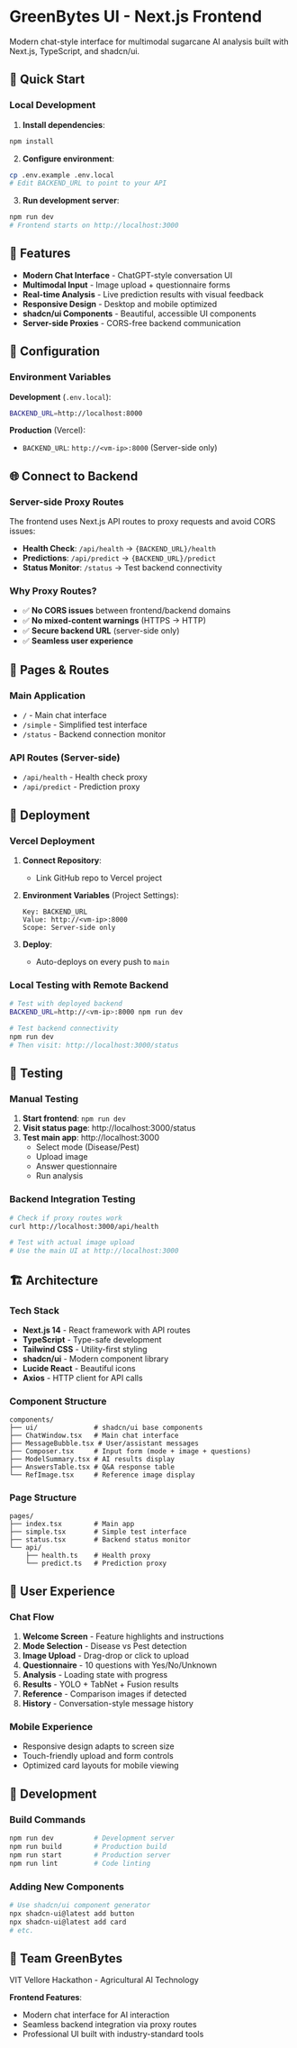 # GreenBytes UI - Next.js Frontend

Modern chat-style interface for multimodal sugarcane AI analysis built with Next.js, TypeScript, and shadcn/ui.

## 🚀 Quick Start

### Local Development

1. **Install dependencies**:
```bash
npm install
```

2. **Configure environment**:
```bash
cp .env.example .env.local
# Edit BACKEND_URL to point to your API
```

3. **Run development server**:
```bash
npm run dev
# Frontend starts on http://localhost:3000
```

## 🎨 Features

- **Modern Chat Interface** - ChatGPT-style conversation UI
- **Multimodal Input** - Image upload + questionnaire forms
- **Real-time Analysis** - Live prediction results with visual feedback
- **Responsive Design** - Desktop and mobile optimized
- **shadcn/ui Components** - Beautiful, accessible UI components
- **Server-side Proxies** - CORS-free backend communication

## 🔧 Configuration

### Environment Variables

**Development** (`.env.local`):
```bash
BACKEND_URL=http://localhost:8000
```

**Production** (Vercel):
- `BACKEND_URL`: `http://<vm-ip>:8000` (Server-side only)

## 🌐 Connect to Backend

### Server-side Proxy Routes

The frontend uses Next.js API routes to proxy requests and avoid CORS issues:

- **Health Check**: `/api/health` → `{BACKEND_URL}/health`
- **Predictions**: `/api/predict` → `{BACKEND_URL}/predict`  
- **Status Monitor**: `/status` → Test backend connectivity

### Why Proxy Routes?
- ✅ **No CORS issues** between frontend/backend domains
- ✅ **No mixed-content warnings** (HTTPS → HTTP)
- ✅ **Secure backend URL** (server-side only)
- ✅ **Seamless user experience**

## 📱 Pages & Routes

### Main Application
- `/` - Main chat interface
- `/simple` - Simplified test interface
- `/status` - Backend connection monitor

### API Routes (Server-side)
- `/api/health` - Health check proxy
- `/api/predict` - Prediction proxy

## 🚀 Deployment

### Vercel Deployment

1. **Connect Repository**:
   - Link GitHub repo to Vercel project

2. **Environment Variables** (Project Settings):
   ```
   Key: BACKEND_URL
   Value: http://<vm-ip>:8000
   Scope: Server-side only
   ```

3. **Deploy**:
   - Auto-deploys on every push to `main`

### Local Testing with Remote Backend
```bash
# Test with deployed backend
BACKEND_URL=http://<vm-ip>:8000 npm run dev

# Test backend connectivity
npm run dev
# Then visit: http://localhost:3000/status
```

## 🧪 Testing

### Manual Testing
1. **Start frontend**: `npm run dev`
2. **Visit status page**: http://localhost:3000/status
3. **Test main app**: http://localhost:3000
   - Select mode (Disease/Pest)
   - Upload image
   - Answer questionnaire
   - Run analysis

### Backend Integration Testing
```bash
# Check if proxy routes work
curl http://localhost:3000/api/health

# Test with actual image upload
# Use the main UI at http://localhost:3000
```

## 🏗️ Architecture

### Tech Stack
- **Next.js 14** - React framework with API routes
- **TypeScript** - Type-safe development
- **Tailwind CSS** - Utility-first styling
- **shadcn/ui** - Modern component library
- **Lucide React** - Beautiful icons
- **Axios** - HTTP client for API calls

### Component Structure
```
components/
├── ui/              # shadcn/ui base components
├── ChatWindow.tsx   # Main chat interface
├── MessageBubble.tsx # User/assistant messages  
├── Composer.tsx     # Input form (mode + image + questions)
├── ModelSummary.tsx # AI results display
├── AnswersTable.tsx # Q&A response table
└── RefImage.tsx     # Reference image display
```

### Page Structure
```
pages/
├── index.tsx        # Main app
├── simple.tsx       # Simple test interface
├── status.tsx       # Backend status monitor
└── api/
    ├── health.ts    # Health proxy
    └── predict.ts   # Prediction proxy
```

## 🎯 User Experience

### Chat Flow
1. **Welcome Screen** - Feature highlights and instructions
2. **Mode Selection** - Disease vs Pest detection
3. **Image Upload** - Drag-drop or click to upload
4. **Questionnaire** - 10 questions with Yes/No/Unknown
5. **Analysis** - Loading state with progress
6. **Results** - YOLO + TabNet + Fusion results
7. **Reference** - Comparison images if detected
8. **History** - Conversation-style message history

### Mobile Experience
- Responsive design adapts to screen size
- Touch-friendly upload and form controls
- Optimized card layouts for mobile viewing

## 🔧 Development

### Build Commands
```bash
npm run dev          # Development server
npm run build        # Production build
npm run start        # Production server
npm run lint         # Code linting
```

### Adding New Components
```bash
# Use shadcn/ui component generator
npx shadcn-ui@latest add button
npx shadcn-ui@latest add card
# etc.
```

## 🤝 Team GreenBytes

VIT Vellore Hackathon - Agricultural AI Technology

**Frontend Features**:
- Modern chat interface for AI interaction
- Seamless backend integration via proxy routes
- Professional UI built with industry-standard tools
